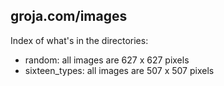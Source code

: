 
## groja.com/images

Index of what's in the directories:

* random: all images are 627 x 627 pixels
* sixteen_types: all images are 507 x 507 pixels

